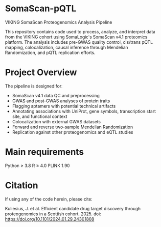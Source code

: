 # SomaScan-pQTL
VIKING SomaScan Proteogenomics Analysis Pipeline

This repository contains code used to process, analyze, and interpret data from the VIKING cohort using SomaLogic's SomaScan v4.1 proteomics platform. The analysis includes pre-GWAS quality control, cis/trans pQTL mapping, colocalization, causal inference through Mendelian Randomization, and pQTL replication efforts.

# Project Overview

The pipeline is designed for:
- SomaScan v4.1 data QC and preprocessing
- GWAS and post-GWAS analyses of protein traits
- Flagging aptamers with potential technical artifacts
- Annotating associations with UniProt, gene symbols, transcription start site, and functional context
- Colocalization with external GWAS datasets
- Forward and reverse two-sample Mendelian Randomization
- Replication against other proteogenomics and eQTL studies

# Main requirements

Python ≥ 3.8
R ≥ 4.0
PLINK 1.90

# Citation
If using any of the code herein, please cite:

Kuliesius, J. et al. Efficient candidate drug target discovery through proteogenomics in a Scottish cohort. 2025. doi: https://doi.org/10.1101/2024.01.29.24301808

